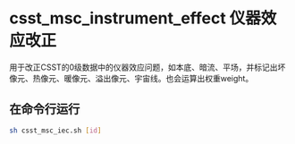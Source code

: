 # csst_msc_instrument_effect 仪器效应改正

用于改正CSST的0级数据中的仪器效应问题，如本底、暗流、平场，并标记出坏像元、热像元、暖像元、溢出像元、宇宙线。也会运算出权重weight。

## 在命令行运行

```bash
sh csst_msc_iec.sh [id]
```